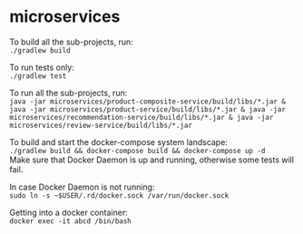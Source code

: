 # microservices

To build all the sub-projects, run:  
`./gradlew build`

To run tests only:  
`./gradlew test`

To run all the sub-projects, run:  
`java -jar microservices/product-composite-service/build/libs/*.jar & java -jar microservices/product-service/build/libs/*.jar & java -jar microservices/recommendation-service/build/libs/*.jar & java -jar microservices/review-service/build/libs/*.jar`

To build and start the docker-compose system landscape:  
`./gradlew build && docker-compose build && docker-compose up -d`  
Make sure that Docker Daemon is up and running, otherwise some tests will fail.

In case Docker Daemon is not running:  
`sudo ln -s ~$USER/.rd/docker.sock /var/run/docker.sock`

Getting into a docker container:  
`docker exec -it abcd /bin/bash`
